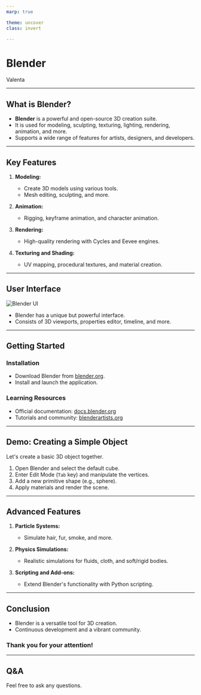 ```yaml
---
marp: true

theme: uncover
class: invert

---
```


# Blender

Valenta

---

## What is Blender?

- **Blender** is a powerful and open-source 3D creation suite.
- It is used for modeling, sculpting, texturing, lighting, rendering, animation, and more.
- Supports a wide range of features for artists, designers, and developers.

---

## Key Features

1. **Modeling:**
   - Create 3D models using various tools.
   - Mesh editing, sculpting, and more.

2. **Animation:**
   - Rigging, keyframe animation, and character animation.

3. **Rendering:**
   - High-quality rendering with Cycles and Eevee engines.

4. **Texturing and Shading:**
   - UV mapping, procedural textures, and material creation.

---

## User Interface

![Blender UI](assets/blender-ui.png)

- Blender has a unique but powerful interface.
- Consists of 3D viewports, properties editor, timeline, and more.

---

## Getting Started

### Installation

- Download Blender from [blender.org](https://www.blender.org/download/).
- Install and launch the application.

### Learning Resources

- Official documentation: [docs.blender.org](https://docs.blender.org/)
- Tutorials and community: [blenderartists.org](https://blenderartists.org/)

---

## Demo: Creating a Simple Object

Let's create a basic 3D object together.

1. Open Blender and select the default cube.
2. Enter Edit Mode (`Tab` key) and manipulate the vertices.
3. Add a new primitive shape (e.g., sphere).
4. Apply materials and render the scene.

---

## Advanced Features

1. **Particle Systems:**
   - Simulate hair, fur, smoke, and more.

2. **Physics Simulations:**
   - Realistic simulations for fluids, cloth, and soft/rigid bodies.

3. **Scripting and Add-ons:**
   - Extend Blender's functionality with Python scripting.

---

## Conclusion

- Blender is a versatile tool for 3D creation.
- Continuous development and a vibrant community.

### Thank you for your attention!

---

## Q&A

Feel free to ask any questions.

